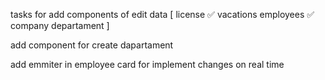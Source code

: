 tasks for add components of edit data [ 
   license ✅
   vacations 
   employees ✅
   company
   departament
]

add component for create dapartament

add emmiter in employee card for implement changes on real time
